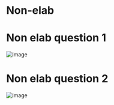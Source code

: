 # Non-elab


# Non elab question 1
![image](https://user-images.githubusercontent.com/103557003/174338007-6c4a3cc8-150b-431d-baf1-3a4376c4c66a.png)



# Non elab question 2
![image](https://user-images.githubusercontent.com/103557003/174338177-d851f6de-5de0-46de-8bca-55e2f09b8913.png)
